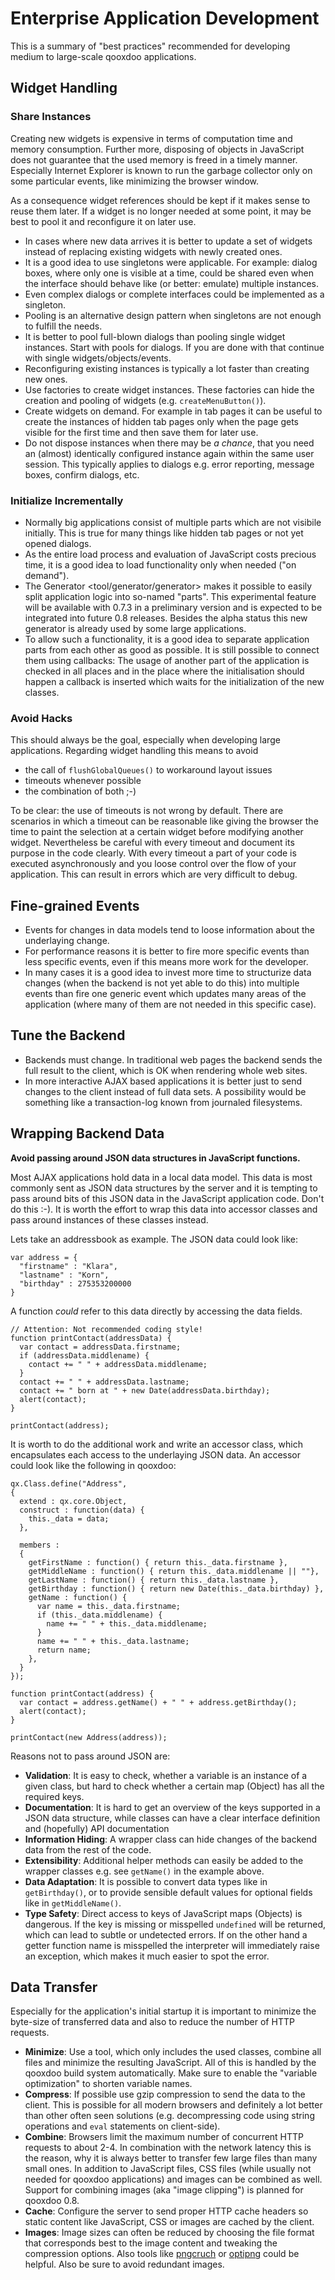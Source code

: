 Enterprise Application Development
==================================

This is a summary of "best practices" recommended for developing medium to large-scale qooxdoo applications.

Widget Handling
---------------

### Share Instances

Creating new widgets is expensive in terms of computation time and memory consumption. Further more, disposing of objects in JavaScript does not guarantee that the used memory is freed in a timely manner. Especially Internet Explorer is known to run the garbage collector only on some particular events, like minimizing the browser window.

As a consequence widget references should be kept if it makes sense to reuse them later. If a widget is no longer needed at some point, it may be best to pool it and reconfigure it on later use.

-   In cases where new data arrives it is better to update a set of widgets instead of replacing existing widgets with newly created ones.
-   It is a good idea to use singletons were applicable. For example: dialog boxes, where only one is visible at a time, could be shared even when the interface should behave like (or better: emulate) multiple instances.
-   Even complex dialogs or complete interfaces could be implemented as a singleton.
-   Pooling is an alternative design pattern when singletons are not enough to fulfill the needs.
-   It is better to pool full-blown dialogs than pooling single widget instances. Start with pools for dialogs. If you are done with that continue with single widgets/objects/events.
-   Reconfiguring existing instances is typically a lot faster than creating new ones.
-   Use factories to create widget instances. These factories can hide the creation and pooling of widgets (e.g. `createMenuButton()`).
-   Create widgets on demand. For example in tab pages it can be useful to create the instances of hidden tab pages only when the page gets visible for the first time and then save them for later use.
-   Do not dispose instances when there may be *a chance*, that you need an (almost) identically configured instance again within the same user session. This typically applies to dialogs e.g. error reporting, message boxes, confirm dialogs, etc.

### Initialize Incrementally

-   Normally big applications consist of multiple parts which are not visibile initially. This is true for many things like hidden tab pages or not yet opened dialogs.
-   As the entire load process and evaluation of JavaScript costs precious time, it is a good idea to load functionality only when needed ("on demand").
-   The Generator \<tool/generator/generator\> makes it possible to easily split application logic into so-named "parts". This experimental feature will be available with 0.7.3 in a preliminary version and is expected to be integrated into future 0.8 releases. Besides the alpha status this new generator is already used by some large applications.
-   To allow such a functionality, it is a good idea to separate application parts from each other as good as possible. It is still possible to connect them using callbacks: The usage of another part of the application is checked in all places and in the place where the initialisation should happen a callback is inserted which waits for the initialization of the new classes.

### Avoid Hacks

This should always be the goal, especially when developing large applications. Regarding widget handling this means to avoid

-   the call of `flushGlobalQueues()` to workaround layout issues
-   timeouts whenever possible
-   the combination of both ;-)

To be clear: the use of timeouts is not wrong by default. There are scenarios in which a timeout can be reasonable like giving the browser the time to paint the selection at a certain widget before modifying another widget. Nevertheless be careful with every timeout and document its purpose in the code clearly. With every timeout a part of your code is executed asynchronously and you loose control over the flow of your application. This can result in errors which are very difficult to debug.

Fine-grained Events
-------------------

-   Events for changes in data models tend to loose information about the underlaying change.
-   For performance reasons it is better to fire more specific events than less specific events, even if this means more work for the developer.
-   In many cases it is a good idea to invest more time to structurize data changes (when the backend is not yet able to do this) into multiple events than fire one generic event which updates many areas of the application (where many of them are not needed in this specific case).

Tune the Backend
----------------

-   Backends must change. In traditional web pages the backend sends the full result to the client, which is OK when rendering whole web sites.
-   In more interactive AJAX based applications it is better just to send changes to the client instead of full data sets. A possibility would be something like a transaction-log known from journaled filesystems.

Wrapping Backend Data
---------------------

**Avoid passing around JSON data structures in JavaScript functions.**

Most AJAX applications hold data in a local data model. This data is most commonly sent as JSON data structures by the server and it is tempting to pass around bits of this JSON data in the JavaScript application code. Don't do this :-). It is worth the effort to wrap this data into accessor classes and pass around instances of these classes instead.

Lets take an addressbook as example. The JSON data could look like:

    var address = {
      "firstname" : "Klara",
      "lastname" : "Korn",
      "birthday" : 275353200000
    }

A function *could* refer to this data directly by accessing the data fields.

    // Attention: Not recommended coding style!
    function printContact(addressData) {
      var contact = addressData.firstname;
      if (addressData.middlename) {
        contact += " " + addressData.middlename;
      }      
      contact += " " + addressData.lastname;
      contact += " born at " + new Date(addressData.birthday);
      alert(contact);
    }

    printContact(address);

It is worth to do the additional work and write an accessor class, which encapsulates each access to the underlaying JSON data. An accessor could look like the following in qooxdoo:

    qx.Class.define("Address",
    {
      extend : qx.core.Object,
      construct : function(data) {
        this._data = data;
      },

      members :
      {
        getFirstName : function() { return this._data.firstname },
        getMiddleName : function() { return this._data.middlename || ""},
        getLastName : function() { return this._data.lastname },
        getBirthday : function() { return new Date(this._data.birthday) },
        getName : function() {
          var name = this._data.firstname;
          if (this._data.middlename) {
            name += " " + this._data.middlename;
          }      
          name += " " + this._data.lastname;
          return name;
        },
      }
    });

    function printContact(address) {
      var contact = address.getName() + " " + address.getBirthday();
      alert(contact);
    }

    printContact(new Address(address));

Reasons not to pass around JSON are:

-   **Validation**: It is easy to check, whether a variable is an instance of a given class, but hard to check whether a certain map (Object) has all the required keys.
-   **Documentation**: It is hard to get an overview of the keys supported in a JSON data structure, while classes can have a clear interface definition and (hopefully) API documentation
-   **Information Hiding**: A wrapper class can hide changes of the backend data from the rest of the code.
-   **Extensibility**: Additional helper methods can easily be added to the wrapper classes e.g. see `getName()` in the example above.
-   **Data Adaptation**: It is possible to convert data types like in `getBirthday()`, or to provide sensible default values for optional fields like in `getMiddleName()`.
-   **Type Safety**: Direct access to keys of JavaScript maps (Objects) is dangerous. If the key is missing or misspelled `undefined` will be returned, which can lead to subtle or undetected errors. If on the other hand a getter function name is misspelled the interpreter will immediately raise an exception, which makes it much easier to spot the error.

Data Transfer
-------------

Especially for the application's initial startup it is important to minimize the byte-size of transferred data and also to reduce the number of HTTP requests.

-   **Minimize**: Use a tool, which only includes the used classes, combine all files and minimize the resulting JavaScript. All of this is handled by the qooxdoo build system automatically. Make sure to enable the "variable optimization" to shorten variable names.
-   **Compress**: If possible use gzip compression to send the data to the client. This is possible for all modern browsers and definitely a lot better than other often seen solutions (e.g. decompressing code using string operations and `eval` statements on client-side).
-   **Combine**: Browsers limit the maximum number of concurrent HTTP requests to about 2-4. In combination with the network latency this is the reason, why it is always better to transfer few large files than many small ones. In addition to JavaScript files, CSS files (while usually not needed for qooxdoo applications) and images can be combined as well. Support for combining images (aka "image clipping") is planned for qooxdoo 0.8.
-   **Cache**: Configure the server to send proper HTTP cache headers so static content like JavaScript, CSS or images are cached by the client.
-   **Images**: Image sizes can often be reduced by choosing the file format that corresponds best to the image content and tweaking the compression options. Also tools like [pngcruch](http://en.wikipedia.org/wiki/Pngcrush) or [optipng](http://optipng.sourceforge.net/) could be helpful. Also be sure to avoid redundant images.


